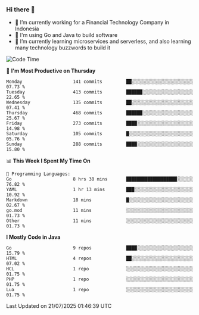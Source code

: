 ### Hi there 👋

<!--
**mazzama/mazzama** is a ✨ _special_ ✨ repository because its `README.md` (this file) appears on your GitHub profile.

Here are some ideas to get you started:

- 🔭 I’m currently working on ...
- 🌱 I’m currently learning ...
- 👯 I’m looking to collaborate on ...
- 🤔 I’m looking for help with ...
- 💬 Ask me about ...
- 📫 How to reach me: ...
- 😄 Pronouns: ...
- ⚡ Fun fact: ...
-->

- 🔭 I’m currently working for a Financial Technology Company in Indonesia
- :gun: I'm using Go and Java to build software
- 🌱 I’m currently learning microservices and serverless, and also learning many technology buzzwords to build it

<!--START_SECTION:waka-->
![Code Time](http://img.shields.io/badge/Code%20Time-4%2C112%20hrs%202%20mins-blue)

📅 **I'm Most Productive on Thursday** 

```text
Monday                   141 commits         ██░░░░░░░░░░░░░░░░░░░░░░░   07.73 % 
Tuesday                  413 commits         ██████░░░░░░░░░░░░░░░░░░░   22.65 % 
Wednesday                135 commits         ██░░░░░░░░░░░░░░░░░░░░░░░   07.41 % 
Thursday                 468 commits         ██████░░░░░░░░░░░░░░░░░░░   25.67 % 
Friday                   273 commits         ████░░░░░░░░░░░░░░░░░░░░░   14.98 % 
Saturday                 105 commits         █░░░░░░░░░░░░░░░░░░░░░░░░   05.76 % 
Sunday                   288 commits         ████░░░░░░░░░░░░░░░░░░░░░   15.80 % 
```


📊 **This Week I Spent My Time On** 

```text
💬 Programming Languages: 
Go                       8 hrs 38 mins       ███████████████████░░░░░░   76.82 % 
YAML                     1 hr 13 mins        ███░░░░░░░░░░░░░░░░░░░░░░   10.92 % 
Markdown                 18 mins             █░░░░░░░░░░░░░░░░░░░░░░░░   02.67 % 
go.mod                   11 mins             ░░░░░░░░░░░░░░░░░░░░░░░░░   01.73 % 
Other                    11 mins             ░░░░░░░░░░░░░░░░░░░░░░░░░   01.73 % 
```

**I Mostly Code in Java** 

```text
Go                       9 repos             ████░░░░░░░░░░░░░░░░░░░░░   15.79 % 
HTML                     4 repos             ██░░░░░░░░░░░░░░░░░░░░░░░   07.02 % 
HCL                      1 repo              ░░░░░░░░░░░░░░░░░░░░░░░░░   01.75 % 
PHP                      1 repo              ░░░░░░░░░░░░░░░░░░░░░░░░░   01.75 % 
Lua                      1 repo              ░░░░░░░░░░░░░░░░░░░░░░░░░   01.75 % 
```




 Last Updated on 21/07/2025 01:46:39 UTC
<!--END_SECTION:waka-->
